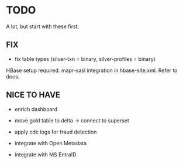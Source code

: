 # TODO

A lot, but start with these first.


## FIX

- fix table types (silver-txn = binary, silver-profiles = binary)

HBase setup required. mapr-sasl integration in hbase-site.xml. Refer to docs.


## NICE TO HAVE

- enrich dashboard

- move gold table to delta -> connect to superset

- apply cdc logs for fraud detection

- integrate with Open Metadata

- integrate with MS EntraID

